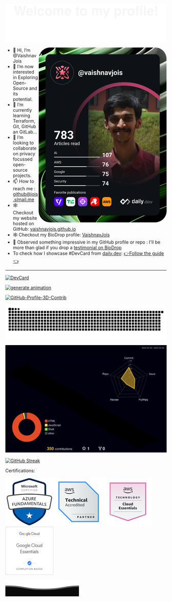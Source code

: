 ![](assets/Bottom_up.svg)

<a href="https://app.daily.dev/vaishnavjois"><img src="https://github.com/VaishnavJois/VaishnavJois/blob/main/devcard.svg" width="400" align="right" alt="Vaishnav Jois's Dev Card"/></a>

- 👋 Hi, I’m @VaishnavJois
- 👀 I’m now interested in Exploring Open-Source and its potential.
- 🌱 I’m currently learning Terraform, Git, GitHub an GitLab...
- 💞️ I’m looking to collaborate on privacy focussed open-source projects.
- 📫 How to reach me : [github@jois.slmail.me](mailto:github@jois.slmail.me)
- 🕸️ Checkout my website hosted on GitHub: [vaishnavjois.github.io](https://vaishnavjois.github.io)
- 🕸️ Checkout my BioDrop profile: [VaishnavJois](https://www.biodrop.io/VaishnavJois)
- 💬 Observed something impressive in my GitHub profile or repo : I'll be more than glad if you drop a [testimonial on BioDrop](https://github.com/EddieHubCommunity/BioDrop/issues/new?labels=testimonial&template=testimonial.yml&title=New+Testimonial+for+Vaishnav%20Jois&name=VaishnavJois)
- To check how I showcase #DevCard from [daily.dev](https://app.daily.dev/): [👉Follow the guide👈](https://daily.dev/blog/adding-the-daily-devcard-to-your-github-profile)

---
 
 <!-- dev card status badge -->
 [![DevCard](https://github.com/VaishnavJois/VaishnavJois/actions/workflows/DevCard.yml/badge.svg)](https://github.com/VaishnavJois/VaishnavJois/actions/workflows/DevCard.yml)
 
 <!-- generate animation status badge -->
 [![generate animation](https://github.com/VaishnavJois/VaishnavJois/actions/workflows/grid-snake.yml/badge.svg)](https://github.com/VaishnavJois/VaishnavJois/actions/workflows/grid-snake.yml)

 <!-- GitHub-Profile-Readme-Generator status badge -->
 [![GitHub-Profile-3D-Contrib](https://github.com/VaishnavJois/VaishnavJois/actions/workflows/profile-3d.yml/badge.svg)](https://github.com/VaishnavJois/VaishnavJois/actions/workflows/profile-3d.yml)

![](https://raw.githubusercontent.com/VaishnavJois/VaishnavJois/output/github-contribution-grid-snake.svg)
 

<!--![](./profile-3d-contrib/profile-green-animate.svg)
  --->
 ![](./profile-3d-contrib/profile-night-rainbow.svg)
<!--![](./profile-3d-contrib/profile-animation.svg)
 --->

<!---[![GitHub Streak](https://github-readme-streak-stats.herokuapp.com?user=VaishnavJois&theme=dark&hide_border=true&border_radius=20&date_format=M%20j%5B%2C%20Y%5D)](https://git.io/streak-stats)
--->
<!---[![GitHub Streak](https://github-readme-streak-stats-dusky.vercel.app?user=VaishnavJois&theme=github-dark&hide_border=true&border_radius=5)](https://git.io/streak-stats)--->

[![GitHub Streak](https://github-readme-streak-stats-dusky.vercel.app?user=VaishnavJois&theme=github-dark)](https://git.io/streak-stats)
 
Certifications:

 [![](./assets/microsoft-certified-azure-fundamentals.png)](https://www.credly.com/badges/ec9f055e-1f32-4d41-8c03-eb3885924632/public_url)
[![](./assets/aws-partner-accreditation-technical.png)](https://www.credly.com/badges/43c62cf9-51fd-4703-ba17-80574538e097/public_url)
[![](./assets/aws-knowledge-cloud-essentials.png)](https://www.credly.com/badges/d07bba10-b20e-4a35-961d-3f94bb841a42/public_url)
[![](./assets/google-cloud-essentials-skill-badge_33507192.png)](https://partner.cloudskillsboost.google/public_profiles/2f676384-2141-4b86-8508-dbe1e35cf04a/badges/2708126)

<!---
 ```geojson
{
 "type": "FeatureCollection",
 "features": [
   {
     "type": "Feature",
     "id": 1,
     "properties": {
       "ID": 0
     },
     "geometry": {
       "type": "Polygon",
       "coordinates": [
         [
             [13.340881,74.742142]
         ]
       ]
     }
   }
 ]
}

```
--->


![](./assets/Bottom_down.svg)
<!---
VaishnavJois/VaishnavJois is a ✨ special ✨ repository because its `README.md` (this file) appears on your GitHub profile.
You can click the Preview link to take a look at your changes.
--->
